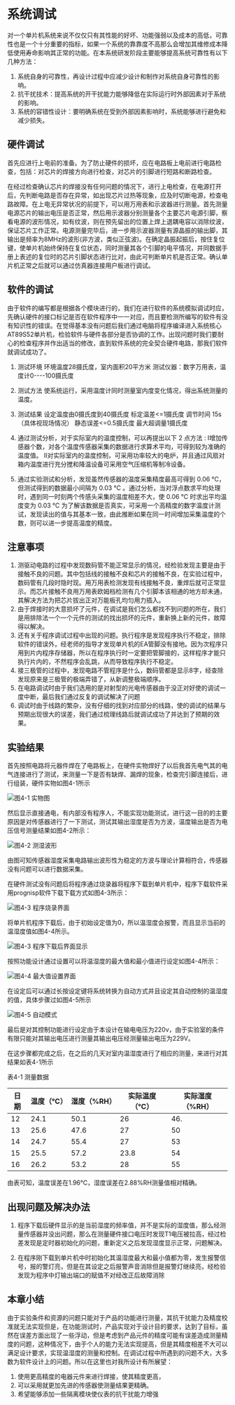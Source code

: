 # 系统调试

对一个单片机系统来说不仅仅只有其性能的好坏、功能强弱以及成本的高低，可靠性也是一个十分重要的指标，如果一个系统的靠靠度不高那么会增加其维修成本降低使用寿命影响其正常的功能。在本系统研发阶段主要能够提高系统可靠性有以下几种方法：

1. 系统自身的可靠性，再设计过程中应减少设计和制作对系统自身可靠性的影响。
2. 抗干扰技术：提高系统的开干扰能力能够降低在实际运行时外部因素对于系统的影响。
3. 系统的容错性设计：要明确系统在受到外部因素影响时，系统能够进行避免和减少损失。
## 硬件调试

首先应进行上电前的准备。为了防止硬件的损坏，应在电路板上电前进行电路检查，包括：对芯片的焊接方向进行检查，对芯片的引脚进行短路和断路检查。

在经过检查确认芯片的焊接没有任何问题的情况下，进行上电检查，在电源打开后，先判断电路是否存在异常，如出现芯片过热等现象，应及时切断电源，检查电路故障。在上电无异常状况的前提下，可以用万用表和示波器进行测量。首先测量电源芯片的输出电压是否正常，然后用示波器分别测量各个主要芯片电源引脚，察看电源的波形情况，如有纹波，则在预先留出的位置上焊上退耦电容以消除纹波，保证芯片工作正常。电源测量完毕后，进一步用示波器测量有源晶振的输出脚，其输出是频率为8MHz的波形(非方波，类似正弦波)。在确定晶振起振后，按住复位键，使单片机始终保持在复位状态，同时测量其各个引脚的电平情况，并同数据手册上表述的复位时的芯片引脚状态进行比对，由此可判断单片机是否正常。确认单片机正常之后就可以通过仿真器连接用户板进行调试。

## 软件的调试

由于软件的编写都是根据各个模块进行的，我们在进行软件的系统模拟调试时应，先确认硬件的接口标记是否在软件程序中一一对应，而且要检测所编写的软件有没有知识性的错误。在觉得基本没有问题后我们通过电脑将程序编译进入系统核心AT89S52单片机，检验软件与硬件各部分是否协调的工作。出现问题时我们要耐心的检查程序并作出适当的修改，直到软件系统的完全契合硬件电路，那我们软件就调试成功了。

1. 测试环境
   环境温度28摄氏度，室内面积20平方米
   测试仪器：数字万用表，温度计0----100摄氏度

2. 测试方法
   使系统运行，采用温度计同时测量室内度变化情况，得出系统测量的温度。

3. 测试结果
   设定温度由0摄氏度到40摄氏度
   标定温差<=1摄氏度   调节时间  15s（具体视现场情况）
   静态误差<=0.5摄氏度   最大超调量1摄氏度

4. 通过测试分析，对于实际室内的温度控制，可以再提出以下 2 点方法 :
   Ⅰ增加传感器个数，对各个温度传感器采集的数据进行求算术平均，可得到较为准确的温度值。
   Ⅱ对实际室内的温度控制，可采用功率较大的电炉，并且通过风扇对箱内温度进行充分搅和降温设备可采用空气压缩机等制冷设备。 

5. 通过实验测试和分析，发现虽然传感器的温度采集精度最高可得到 0.06 ℃，但测试得到的数据最小间隔为 0.03 ℃ 。通过分析，当对浮点数求平均处理时，遇到同一时刻两个传感头采集的温度相差不大，使 0.06 ℃ 时求出平均温度变为 0.03 ℃ 为了解该数据是否真实，可采用一个高精度的数字温度计测试，发现读出的值与其基本一致，由此推断如果在同一时间增加采集温度的个数，则可以进一步提高温度的精度。 

    

## 注意事项

1. 测驱动电路的过程中发现数码管不能正常显示的情况，经检验发现主要是由于接触不良的问题。其中包括线的接触不良和芯片的接触不良，在实验过程中，数码管有几段时隐时现。用万用表检测发现有线接触不良，重焊后就可正常显示。而芯片接触不良用万用表欧姆档检测有几个引脚本该相通的地方却未通，其解决方法为把芯片拔出正对万能板孔均匀用力插入。
2. 由于焊接时的大意损坏了元件，在调试是我们怎么都找不到问题的所在，我们是用排除法一个一个元件的测试的找出损坏的元件，重新换上新的元件，故障得以解决。
3. 还有关于程序调试过程中出现的问题。执行程序是发现程序执行不稳定，排除软件的错误外，经老师的指导才发现单片机的EA管脚没有接地。因为次程序只用到片内程序存储器，所以在程序执行时一定要把管脚接的，这样程序才能只执行片内的，不然程序会乱跳，从而导致程序执行不稳定。
4. 接三极管的过程中，发现电路不管程序是什么，数码管都是显示8字，经查除发现原来是三极管的极端弄错了，从新调整极端顺序。
5. 在电路调试时由于我们选用的是对射型的光电传感器由于没正对好使的调试一度中断，最后我们通过反复的调试解决了问题
6. 调试时由于线路的繁杂，没有仔细的找到对应部分的线路，使的调试的结果与预期出现很大的误差，我们通过梳理线路后就调试成功了并达到了预期的效果。

## 实验结果

首先按照电路将元器件焊在了电路板上，在硬件实物焊好了以后我首先电气其的电气连接进行了测试，来测量一下是否有缺焊、漏焊的现象，检查完引脚连接后，进行组装，硬件实物如图4-1所示


![图4-1 实物图](http://my.gunplan.top/static/mfd/401.png)




然后显示直接通电，有内部没有程序人，不能实现功能测试，进行这一目的的主要原因是对传感器进行了一下测试，测试其输出湿度是否为方波，温度输出是否为电压信号测量结果如图4-2所示：

![图4-2 测湿波形](http://my.gunplan.top/static/mfd/402.png)


由图可知传感器湿度采集电路输出波形性为稳定的方波与理论计算相符合，传感器没有问题可以进行数据采集。

在硬件测试没有问题后将程序通过烧录器将程序下载到单片机中，程序下载软件采用prognisp软件下载下载方式如图4-3所示：

![图4-3 程序烧录界面](http://my.gunplan.top/static/mfd/c01.png)

将单片机程序下载后，由于初始设定值为0，所以温湿度会报警，而且显示当前的温湿度值如图4-4所示。

![图4-3 程序下载后界面显示](http://my.gunplan.top/static/mfd/404.png)



按照功能设计通过设置可以将温湿度的最大值和最小值进行设定如图4-4所示：

![图4-4 最大值设置界面](http://my.gunplan.top/static/mfd/c01.png)


在设定后可以通过长按设定键将系统转换为自动方式并且设定其自动控制的温湿度的值，具体步骤过如图4-5所示

![图4-5 自动模式](http://my.gunplan.top/static/mfd/b001.png)

最后是对其控制功能进行设定由于本设计在输电电压为220v，由于实验室的条件有限只能对其输出电压进行测量其输出电压经测量输出电压为229V。

在这步骤都完成之后，在之后的几天对室内温湿度进行了相应的测量，来进行对其结果如表4-1所示

表4-1 测量数据

| 日期 | 温度（℃） | 湿度（%RH） | 实际温度（℃） | 实际湿度（%RH） |
| ---- | --------- | ----------- | ------------- | --------------- |
| 12   | 24.1      | 50.1        | 26            | 46.             |
| 13   | 25.6      | 47.6        | 27            | 50              |
| 14   | 24.7      | 55.4        | 27            | 53              |
| 15   | 25.5      | 57.2        | 23.8          | 54              |
| 16   | 26.2      | 53.2        | 28            | 55              |

由表可知，温度误差在1.96℃，湿度误差在2.88%RH测量值相对精确。

## 出现问题及解决办法

1. 程序下载后硬件显示的是当前湿度的频率值，并不是实际的湿度值，那么经测量传感器并没出问题，那么在测量硬件接口电压时发现T1电压被拉高，经过检差发现是定时器初始化的问题，重新定义之后发现湿度显示正常，问题解决。

2. 在程序刚下载到单片机中时初始化其温湿度最大和最小值都为零，发生报警信号，报的警灯亮，但是在其设定之后报警声音消除但是报警灯继续亮，经检验发现为程序中灯输出端口的赋值不对经改正后故障消除

## 本章小结

由于实验条件和资源的问题只能对于产品的功能进行测量，其抗干扰能力及精度校准就无法实现但是，在功能测试时，产品实现对于设计目的要求，达到了目标，虽然在误差方面出现了一些浮动，但是考虑到产品元件的精度可能有误差造成测量精度的问题，这种情况下，由于个人的能力无法实现提高，但是其精度相差不大可以满足设计要求，实现温湿度的测量和控制。在调试过程中所遇到的问题不大，大多数为软件设计上的问题。所以在这里也对我所设计有所展望：

1. 使用更高精度的电器元件来进行焊接，使其精度更高，
2. 可以采用就更加先进的传感器使测量结果更精确。
3. 希望能够添加一些隔离模块使仪表的抗干扰能力增强